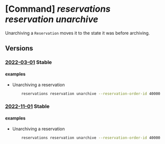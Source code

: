 # [Command] _reservations reservation unarchive_

Unarchiving a `Reservation` moves it to the state it was before archiving.

## Versions

### [2022-03-01](/Resources/mgmt-plane/L3Byb3ZpZGVycy9taWNyb3NvZnQuY2FwYWNpdHkvcmVzZXJ2YXRpb25vcmRlcnMve30vcmVzZXJ2YXRpb25zL3t9L3VuYXJjaGl2ZQ==/2022-03-01.xml) **Stable**

<!-- mgmt-plane /providers/microsoft.capacity/reservationorders/{}/reservations/{}/unarchive 2022-03-01 -->

#### examples

- Unarchiving a reservation
    ```bash
        reservations reservation unarchive --reservation-order-id 40000000-aaaa-bbbb-cccc-20000000000 --reservation-id 50000000-aaaa-bbbb-cccc-200000000000
    ```

### [2022-11-01](/Resources/mgmt-plane/L3Byb3ZpZGVycy9taWNyb3NvZnQuY2FwYWNpdHkvcmVzZXJ2YXRpb25vcmRlcnMve30vcmVzZXJ2YXRpb25zL3t9L3VuYXJjaGl2ZQ==/2022-11-01.xml) **Stable**

<!-- mgmt-plane /providers/microsoft.capacity/reservationorders/{}/reservations/{}/unarchive 2022-11-01 -->

#### examples

- Unarchiving a reservation
    ```bash
        reservations reservation unarchive --reservation-order-id 40000000-aaaa-bbbb-cccc-20000000000 --reservation-id 50000000-aaaa-bbbb-cccc-200000000000
    ```
